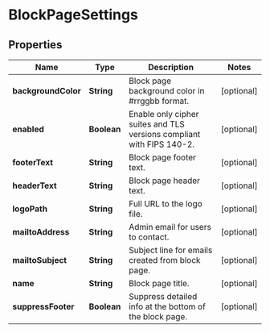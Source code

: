 # BlockPageSettings

## Properties
Name | Type | Description | Notes
------------ | ------------- | ------------- | -------------
**backgroundColor** | **String** | Block page background color in #rrggbb format. |  [optional]
**enabled** | **Boolean** | Enable only cipher suites and TLS versions compliant with FIPS 140-2. |  [optional]
**footerText** | **String** | Block page footer text. |  [optional]
**headerText** | **String** | Block page header text. |  [optional]
**logoPath** | **String** | Full URL to the logo file. |  [optional]
**mailtoAddress** | **String** | Admin email for users to contact. |  [optional]
**mailtoSubject** | **String** | Subject line for emails created from block page. |  [optional]
**name** | **String** | Block page title. |  [optional]
**suppressFooter** | **Boolean** | Suppress detailed info at the bottom of the block page. |  [optional]

